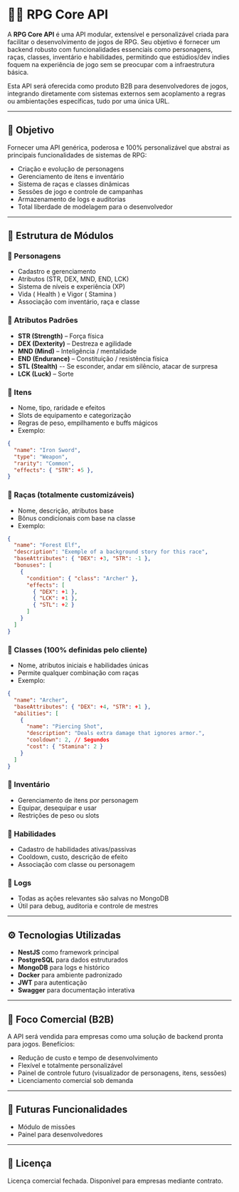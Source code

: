 
# 🧙‍♂️ RPG Core API

A **RPG Core API** é uma API modular, extensível e personalizável criada para facilitar o desenvolvimento de jogos de RPG. Seu objetivo é fornecer um backend robusto com funcionalidades essenciais como personagens, raças, classes, inventário e habilidades, permitindo que estúdios/dev indies foquem na experiência de jogo sem se preocupar com a infraestrutura básica.

Esta API será oferecida como produto B2B para desenvolvedores de jogos, integrando diretamente com sistemas externos sem acoplamento a regras ou ambientações específicas, tudo por uma única URL.

---

## 🎯 Objetivo

Fornecer uma API genérica, poderosa e 100% personalizável que abstrai as principais funcionalidades de sistemas de RPG:

- Criação e evolução de personagens
- Gerenciamento de itens e inventário
- Sistema de raças e classes dinâmicas
- Sessões de jogo e controle de campanhas
- Armazenamento de logs e auditorias
- Total liberdade de modelagem para o desenvolvedor

---

## 🔧 Estrutura de Módulos

### 🔹 Personagens
- Cadastro e gerenciamento
- Atributos (STR, DEX, MND, END, LCK)
- Sistema de níveis e experiência (XP)
- Vida ( Health ) e Vigor ( Stamina )
- Associação com inventário, raça e classe

### 🔹 Atributos Padrões
- **STR (Strength)** – Força física
- **DEX (Dexterity)** – Destreza e agilidade
- **MND (Mind)** – Inteligência / mentalidade
- **END (Endurance)** – Constituição / resistência física
- **STL (Stealth)** -- Se esconder, andar em silêncio, atacar de surpresa
- **LCK (Luck)** – Sorte

### 🔹 Itens
- Nome, tipo, raridade e efeitos
- Slots de equipamento e categorização
- Regras de peso, empilhamento e buffs mágicos
- Exemplo:
```json
{
  "name": "Iron Sword",
  "type": "Weapon",
  "rarity": "Common",
  "effects": { "STR": +5 },
}
```

### 🔹 Raças (totalmente customizáveis)
- Nome, descrição, atributos base
- Bônus condicionais com base na classe
- Exemplo:
```json
{
  "name": "Forest Elf",
  "description": "Exemple of a background story for this race",
  "baseAttributes": { "DEX": +3, "STR": -1 },
  "bonuses": [
    {
      "condition": { "class": "Archer" },
      "effects": [
        { "DEX": +1 },
        { "LCK": +1 },
        { "STL": +2 }
      ]
    }
  ]
}
```

### 🔹 Classes (100% definidas pelo cliente)
- Nome, atributos iniciais e habilidades únicas
- Permite qualquer combinação com raças
- Exemplo:
```json
{
  "name": "Archer",
  "baseAttributes": { "DEX": +4, "STR": +1 },
  "abilities": [
    {
      "name": "Piercing Shot",
      "description": "Deals extra damage that ignores armor.",
      "cooldown": 2, // Segundos
      "cost": { "Stamina": 2 }
    }
  ]
}
```

### 🔹 Inventário
- Gerenciamento de itens por personagem
- Equipar, desequipar e usar
- Restrições de peso ou slots

### 🔹 Habilidades
- Cadastro de habilidades ativas/passivas
- Cooldown, custo, descrição de efeito
- Associação com classe ou personagem

### 🔹 Logs
- Todas as ações relevantes são salvas no MongoDB
- Útil para debug, auditoria e controle de mestres

---

## ⚙️ Tecnologias Utilizadas

- **NestJS** como framework principal
- **PostgreSQL** para dados estruturados
- **MongoDB** para logs e histórico
- **Docker** para ambiente padronizado
- **JWT** para autenticação
- **Swagger** para documentação interativa

---

## 🔐 Foco Comercial (B2B)

A API será vendida para empresas como uma solução de backend pronta para jogos. Benefícios:

- Redução de custo e tempo de desenvolvimento
- Flexível e totalmente personalizável
- Painel de controle futuro (visualizador de personagens, itens, sessões)
- Licenciamento comercial sob demanda

---

## 📌 Futuras Funcionalidades

- Módulo de missões
- Painel para desenvolvedores

---

## 📄 Licença

Licença comercial fechada. Disponível para empresas mediante contrato.
